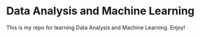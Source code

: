 # Data Analysis and Machine Learning

This is my repo for learning Data Analysis and Machine Learning. 
Enjoy!
